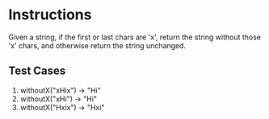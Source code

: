 # Instructions  

Given a string, if the first or last chars are 'x', return the string without those 'x' chars, and otherwise return the string unchanged.

  ## Test Cases
  1. withoutX("xHix") -> "Hi"
  2. withoutX("xHi") -> "Hi"
  3. withoutX("Hxix") -> "Hxi"

